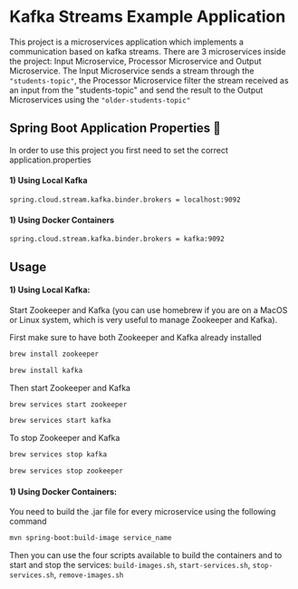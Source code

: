 # Kafka Streams Example Application

This project is a microservices application which implements a communication based on kafka streams. There are 3 microservices inside the project: Input Microservice, Processor Microservice and Output Microservice. The Input Microservice sends a stream through the ```"students-topic"```, the Processor Microservice filter the stream received as an input from the "students-topic" and send the result to the Output Microservices using the ```"older-students-topic"``` 

## Spring Boot Application Properties :leaves:

In order to use this project you first need to set the correct application.properties 

#### 1) Using Local Kafka 

```properties
spring.cloud.stream.kafka.binder.brokers = localhost:9092
```
#### 1) Using Docker Containers

```properties
spring.cloud.stream.kafka.binder.brokers = kafka:9092
```

## Usage

#### 1) Using Local Kafka: 

Start Zookeeper and Kafka (you can use homebrew if you are on a MacOS or Linux system, which is very useful to manage Zookeeper and Kafka).

First make sure to have both Zookeeper and Kafka already installed

```bash 
brew install zookeeper
```

```bash
brew install kafka
```

Then start Zookeeper and Kafka

```bash
brew services start zookeeper
```

```bash
brew services start kafka
```

To stop Zookeeper and Kafka

```bash
brew services stop kafka
```

```bash
brew services stop zookeeper
```

#### 1) Using Docker Containers:

You need to build the .jar file for every microservice using the following command

```bash
mvn spring-boot:build-image service_name
```

Then you can use the four scripts available to build the containers and to start and stop the services: ```build-images.sh```, ```start-services.sh```, ```stop-services.sh```, ```remove-images.sh```
